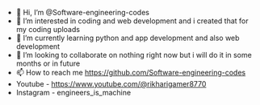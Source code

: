 - 👋 Hi, I’m @Software-engineering-codes
- 👀 I’m interested in coding and web development and i created that for my coding uploads 
- 🌱 I’m currently learning python and app development and also web development
- 💞️ I’m looking to collaborate on nothing right now but i  will do it in some months or in future 
- 📫 How to reach me https://github.com/Software-engineering-codes
- Youtube - https://www.youtube.com/@rikharigamer8770
- Instagram - engineers_is_machine

<!---
Software-engineering-codes/Software-engineering-codes is a ✨ special ✨ repository because its `README.md` (this file) appears on your GitHub profile.
You can click the Preview link to take a look at your changes.
--->
